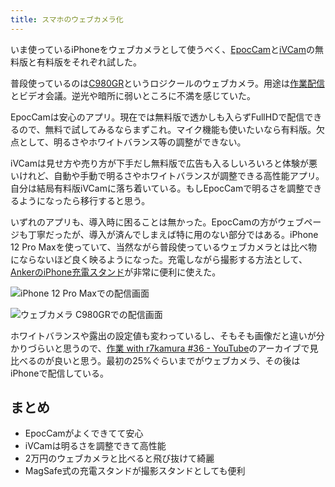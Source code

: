 ```yaml
---
title: スマホのウェブカメラ化
---
```

いま使っているiPhoneをウェブカメラとして使うべく、[EpocCam](https://www.elgato.com/ja/epoccam)と[iVCam](https://www.e2esoft.com/ivcam/)の無料版と有料版をそれぞれ試した。

普段使っているのは[C980GR](https://r7kamura.com/articles/2020-09-23-web-camera)というロジクールのウェブカメラ。用途は[作業配信](https://www.youtube.com/c/r7kamura)とビデオ会議。逆光や暗所に弱いところに不満を感じていた。

EpocCamは安心のアプリ。現在では無料版で透かしも入らずFullHDで配信できるので、無料で試してみるならまずこれ。マイク機能も使いたいなら有料版。欠点として、明るさやホワイトバランス等の調整ができない。

iVCamは見せ方や売り方が下手だし無料版で広告も入るしいろいろと体験が悪いけれど、自動や手動で明るさやホワイトバランスが調整できる高性能アプリ。自分は結局有料版iVCamに落ち着いている。もしEpocCamで明るさを調整できるようになったら移行すると思う。

いずれのアプリも、導入時に困ることは無かった。EpocCamの方がウェブページも丁寧だったが、導入が済んでしまえば特に用のない部分ではある。iPhone 12 Pro Maxを使っていて、当然ながら普段使っているウェブカメラとは比べ物にならないほど良く映るようになった。充電しながら撮影する方法として、[AnkerのiPhone充電スタンド](https://r7kamura.com/articles/2021-09-06-anker-iphone-stand)が非常に便利に使えた。

![](https://lh3.googleusercontent.com/docs/ADP-6oGN5-X4-4j7XIO9xsMlIvFq1FaDmK-FRtSTYUSW3D45COP3xmIrh6zCZcHG6_uoVcUqb2iNRS-cf_HWx8SlIopc_91r3Vrxc2n1j8vaW9VZ2ktIGD3SNIaleAfREZsuXT76b_hkwtDF_Vjzbinr-WeCEX2yvfZeICY7EBynjjIn8GV2lg0TQX6nZJc-nHAOvTeA-_AnZyv_rPqhEmqnLNDhzk-GLTmgm5CuTZGPbqGyAXZmUSpqLBZpzXHhvp_I2DqEMVjNgCAoFpml0kD8sJCvsKMu-RMb6bGaZI7i2gqX5Xi2tK9nwYIN2qDxIzymYRT1SK7NIQZ5Dmh9L7m66HbswIbI8BjrzXAH24tPhUOpytcYke6zIJ4aHylpOIG0HAQltpATZfgLn5v4KSdNeoW580XVJe0Q6QyKrGmvJhrccPXmOA31hdtwy_KksEN2DggooPaK88rO_3k-7zzzQBtYEs4LuQbYoxEe8enQtNeIcrVIWrCkFv4NLxKvqhcPWmDm-OFugwOu8GEUgAQ6Oi3F68ut8Flma0afRhbqcIaOvkFopadFaSYn4A8GhkUmIn5qfTwb2-nIsfF9mLoJCQB17D1CcYuMdC6iIInqfYFw4sUNEng3MifNNrL7B4ieILDNIDjpWtifiiEcwW6ZltalPIpzSLccZOa8bVSdN0edEXOXRAv51cSUWAOHpuUOPFlXziIY3vEWzVQ245AMD2U-fanWlL1c4PBlgGnhAZdpqRDiQOiMWf_onDPwnM7Tqeyip3XDQpvXyF0Av0DhZmEPzf0oWE0Cq_B5sWH9xV7q4JPSyL4Pto5f9N0ACTg7fCD2nE1ukrssCbA7bmQolfliXtkNqak-7oR1627HLURTDzEeqs1axNPrPRS_G_bLf3rqHH9BQ9UQ7VETMycK8T6_fH6xkVg5cSzFTR9F_JHYjQ-ZVLSFgVbBKLEuui3NOpQ0ycOXmsw0QcvNujfbyWfAnfOQZHL66SzTmlM4lBtsv6YR9ebxuZoJ7JOWb_26HWsmsxzgqvE2gs3MGgn61fv-0QHZK59CqVYZ4RAMMuy8qsv-9zU4ZAGKmjotcbfczq925U4GFvOXG74YqDijcky0aNNRHnqdsmIASeoKLcJ0KqkFuDAmCdwMJs46m820A66zyFMHw052vyKN6JNlPGBI3nQzYawj4gs6bWGNcXDtM5Qjb6pGt2UTKwyFNIphbcfNM62NqKWg6L1ktjLQnwrOS5LyE7mF1zPblvQEztQa9s81 "iPhone 12 Pro Maxでの配信画面")

![](https://lh3.googleusercontent.com/docs/ADP-6oHcQ9hdCYnANMGttLrG7GElanmG4ZozFsqPNVgmBICKUAu61XxWW_iI6Ha4VXTX6p4nkat_mbzBqeZklafrZ56W1BCRBEWA74LQOhuJnfTe0010iscaCyEXFHrPzu4VHu7_5-y7_Fos0LerhmJ86NmwARJZ7tdgTyjzSygcyv5gPz360Ys58BG9qPyjObGIERXlaul8RbvoAr03b8hefHKWgY37KYtVcPidMKW3jc5DSChDrVw7FlWZgU4T-TLteBjvnkKiicV0bIMCiR2TZalY4poA8gzH9vz7JKT1LT55MhCHyjfLaH_KjMFG6SlwSB4an330axZTbgfsdRumWliK8ssx2z9rjC_YfGQ6LlYw-_oLClLSQQ-_MWFXEO5MV6wNXTya9rFJNLBT-dET6II4GFNC05sEva9ll_POCYH76tiQikApeyhleQCjIbPO8ttLiIppR0MEvmwnm8A6pXvthS-G8MYEZxfCGMRM81hnKoY4X9tt4LaaGSB3KRMqvAIfa0QZErMvW5QlubAwOAziCXtGZz2mi4fxx_1W373wST32dFv_X3Lysv6gEl1FzY1dzUeHF-Ej96c5NkKewwhxz1hWAxvzogLl4dlGFjPFLlNHMfDVcwO66lwEDirUtd_28zr8WODhKHKDxYbR8rZuhLytVTlaGvtgbkqCuGCH-JlJPcPArxfzVAqLn_6TskVmpA1ffPADjMwX1zmznVG0KYDQ7yHgNuZZ5ueoUXJ8nA2VJkLdwXZEo2yCeQCyZZGWl5sWKgTLb337RUCD_evbqZWuaWL66SLF8e-XHIQtTUMqugKvY5OmzpiG-XPPWgE_PZ3S81_XSkP4Y2xdOlB8VckJwP0HO4Uadt5JRVlUfQi67qFoBY-j4L5N6fYLeMXsTLAKyzlidShs3fjkwMJwM5pc3XbqmGKiWe8_qqbASBByw2uP_27AvI1cKH6ZUkCbRHGXWIf6jsDoPb-SfEiFilLmC6SxuCkiDG26KHZS0f60jkr8V7B0_ySz6SY5jNSiQjAHuRw_5abREnwA__a3D8D09kOTARh0ebDIskXjRVN99baeooM00N6IcJ9ZeHUIdfio4b1exU2ZglybGwSM3qqufTo2HOsfiU1r4LOxIn-pVzFJFiZzgbzRoJlIqP7nkbeMakxVClEUZA81s0OITbm2rFBBe7b66NTmQil7-G0CW56x2OUQ-PaHWx0ommCSmhLFLTajtUNvseMEu5P8jFqg9lzPGV8Hbx4jT9JVwG2- "ウェブカメラ C980GRでの配信画面")

ホワイトバランスや露出の設定値も変わっているし、そもそも画像だと違いが分かりづらいと思うので、[作業 with r7kamura #36 - YouTube](https://www.youtube.com/watch?v=Nmf0NRTqbyw)のアーカイブで見比べるのが良いと思う。最初の25%ぐらいまでがウェブカメラ、その後はiPhoneで配信している。

まとめ
---

*   EpocCamがよくできてて安心
*   iVCamは明るさを調整できて高性能
*   2万円のウェブカメラと比べると飛び抜けて綺麗
*   MagSafe式の充電スタンドが撮影スタンドとしても便利
